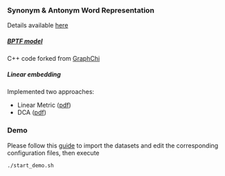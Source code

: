 ### Synonym & Antonym Word Representation

Details available [here](https://edblogs.columbia.edu/comse6998-006-2014-1/2014/04/20/project8-antonym/)

##### [BPTF model](https://github.com/antonyms/AntonymPipeline/tree/master/bptf#bayesian-probabilistic-tensor-factorization)

C++ code forked from [GraphChi](https://github.com/GraphChi/graphchi-cpp)

##### Linear embedding

Implemented two approaches:

* Linear Metric ([pdf](https://github.com/antonyms/AntonymPipeline/blob/master/doc/LinearEmbeddingTheory.pdf?raw=true))
* DCA ([pdf](http://citeseerx.ist.psu.edu/viewdoc/download?doi=10.1.1.333.1676&rep=rep1&type=pdf))

### Demo

Please follow this [guide](http://sourceforge.net/p/jobimtext/wiki/Demo_Installation_Guide/)
to import the datasets and edit the corresponding configuration files, then execute

    ./start_demo.sh


